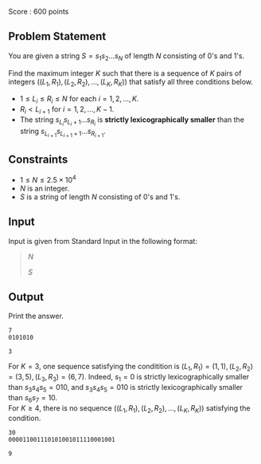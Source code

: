 Score : $600$ points

## Problem Statement

You are given a string $S = s_1 s_2 \ldots s_N$ of length $N$ consisting of $0$'s and $1$'s.

Find the maximum integer $K$ such that there is a sequence of $K$ pairs of integers $\big((L_1, R_1), (L_2, R_2), \ldots, (L_K, R_K)\big)$ that satisfy all three conditions below.

- $1 \leq L_i \leq R_i \leq N$ for each $i = 1, 2, \ldots, K$.
- $R_i \lt L_{i+1}$ for $i = 1, 2, \ldots, K-1$.
- The string $s_{L_i}s_{L_i+1} \ldots s_{R_i}$ is **strictly lexicographically smaller** than the string $s_{L_{i+1}}s_{L_{i+1}+1}\ldots s_{R_{i+1}}$.

## Constraints

- $1 \leq N \leq 2.5 \times 10^4$
- $N$ is an integer.
- $S$ is a string of length $N$ consisting of $0$'s and $1$'s.

## Input

Input is given from Standard Input in the following format:

> $N$
> 
> $S$

## Output

Print the answer.

```input1
7
0101010
```

```output1
3
```

For $K = 3$, one sequence satisfying the conditition is $(L_1, R_1) = (1, 1), (L_2, R_2) = (3, 5), (L_3, R_3) = (6, 7)$.
Indeed, $s_1 = 0$ is strictly lexicographically smaller than $s_3s_4s_5 = 010$, and $s_3s_4s_5 = 010$ is strictly lexicographically smaller than $s_6s_7 = 10$.<br>
For $K \geq 4$, there is no sequence $\big((L_1, R_1), (L_2, R_2), \ldots, (L_K, R_K)\big)$ satisfying the condition.

```input2
30
000011001110101001011110001001
```

```output2
9
```